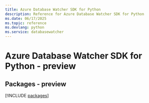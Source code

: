 ```yaml
---
title: Azure Database Watcher SDK for Python
description: Reference for Azure Database Watcher SDK for Python
ms.date: 06/17/2025
ms.topic: reference
ms.devlang: python
ms.service: databasewatcher
---
```

# Azure Database Watcher SDK for Python - preview
## Packages - preview
[!INCLUDE [packages](database-watcher-index.md)]